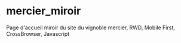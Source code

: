 # mercier_miroir
Page d'accueil miroir du site du vignoble mercier, RWD, Mobile First, CrossBrowser, Javascript
